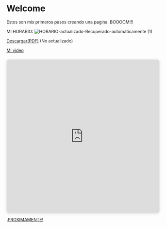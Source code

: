 # Welcome
Estos son mis primeros pasos creando una pagina. BOOOOM!!!

MI HORARIO:
![HORARIO-actualizado-_Recuperado-automáticamente_ (1)](https://user-images.githubusercontent.com/114767318/205834801-70789ebe-d4af-45d1-a466-78e9b9e5ecec.jpg)


[Descargar(PDF)](https://github.com/Letnash/Welcome/files/9871600/HORARIO.actualizado.Recuperado.automaticamente.pdf) (No actualizado)

[Mi video](https://user-images.githubusercontent.com/114767318/194931147-6413cd90-2836-4a4e-a971-6567c470fac1.mp4)

<div style="position: relative; width: 100%; height: 0; padding-top: 100.0000%; padding-bottom: 0; box-shadow: 0 2px 8px 0 rgba(63,69,81,0.16); margin-top: 1.6em; margin-bottom: 0.9em; overflow: hidden; border-radius: 8px; will-change: transform;">  <iframe loading="lazy" style="position: absolute; width: 100%; height: 100%; top: 0; left: 0; border: none; padding: 0;margin: 0;"    src="https:&#x2F;&#x2F;www.canva.com&#x2F;design&#x2F;DAFUl6VQ-aY&#x2F;view?embed" allowfullscreen="allowfullscreen" allow="fullscreen">  </iframe></div><a href="https:&#x2F;&#x2F;www.canva.com&#x2F;design&#x2F;DAFUl6VQ-aY&#x2F;view?utm_content=DAFUl6VQ-aY&amp;utm_campaign=designshare&amp;utm_medium=embeds&amp;utm_source=link" target="_blank" rel="noopener">¡PROXIMAMENTE!</a>
